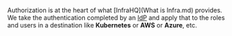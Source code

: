 Authorization is at the heart of what [InfraHQ](What is Infra.md) provides. We take the authentication completed by an [IdP](IdP.md) and apply that to the roles and users in a destination like **Kubernetes** or **AWS** or **Azure**, etc.
